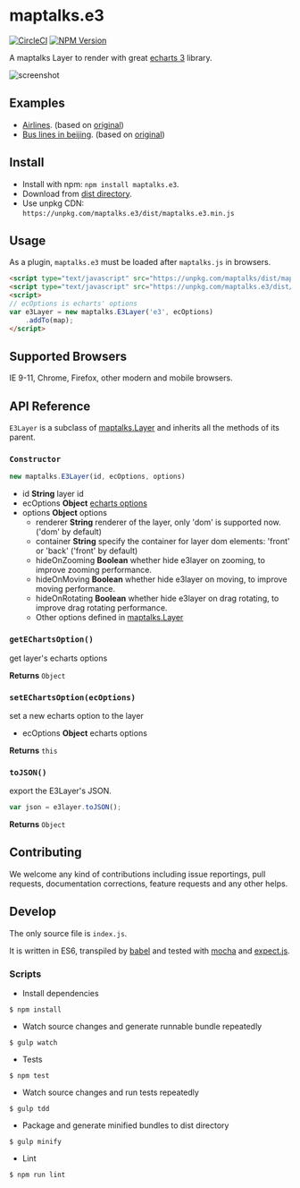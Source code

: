 # maptalks.e3

[![CircleCI](https://circleci.com/gh/maptalks/maptalks.e3.svg?style=shield)](https://circleci.com/gh/maptalks/maptalks.e3)
[![NPM Version](https://img.shields.io/npm/v/maptalks.e3.svg)](https://github.com/maptalks/maptalks.e3)

A maptalks Layer to render with great [echarts 3](https://github.com/ecomfe/echarts) library.

![screenshot](https://cloud.githubusercontent.com/assets/13678919/25565572/afd6d500-2dfb-11e7-977c-951727539b5c.jpg)

## Examples

* [Airlines](https://maptalks.github.io/maptalks.e3/demo/fly.html). (based on [original](http://echarts.baidu.com/demo.html#geo-lines))
* [Bus lines in beijing](https://maptalks.github.io/maptalks.e3/demo/bus.html). (based on [original](http://echarts.baidu.com/demo.html#lines-bmap-effect))

## Install
  
* Install with npm: ```npm install maptalks.e3```. 
* Download from [dist directory](https://github.com/maptalks/maptalks.e3/tree/gh-pages/dist).
* Use unpkg CDN: ```https://unpkg.com/maptalks.e3/dist/maptalks.e3.min.js```

## Usage

As a plugin, ```maptalks.e3``` must be loaded after ```maptalks.js``` in browsers.
```html
<script type="text/javascript" src="https://unpkg.com/maptalks/dist/maptalks.min.js"></script>
<script type="text/javascript" src="https://unpkg.com/maptalks.e3/dist/maptalks.e3.min.js"></script>
<script>
// ecOptions is echarts' options
var e3Layer = new maptalks.E3Layer('e3', ecOptions)
    .addTo(map);
</script>
```
## Supported Browsers

IE 9-11, Chrome, Firefox, other modern and mobile browsers.

## API Reference

```E3Layer``` is a subclass of [maptalks.Layer](https://maptalks.github.io/docs/api/Layer.html) and inherits all the methods of its parent.

### `Constructor`

```javascript
new maptalks.E3Layer(id, ecOptions, options)
```

* id **String** layer id
* ecOptions **Object** [echarts options](http://echarts.baidu.com/echarts2/doc/doc-en.html)
* options **Object** options
    * renderer **String** renderer of the layer, only 'dom' is supported now. ('dom' by default)
    * container **String** specify the container for layer dom elements: 'front' or 'back' ('front' by default)
    * hideOnZooming **Boolean** whether hide e3layer on zooming, to improve zooming performance.
    * hideOnMoving **Boolean** whether hide e3layer on moving, to improve moving performance.
    * hideOnRotating **Boolean** whether hide e3layer on drag rotating, to improve drag rotating performance.
    * Other options defined in [maptalks.Layer](https://maptalks.github.io/docs/api/Layer.html)

### `getEChartsOption()`

get layer's echarts options

**Returns** `Object`

### `setEChartsOption(ecOptions)`

set a new echarts option to the layer

* ecOptions **Object** echarts options

**Returns** `this`

### `toJSON()`

export the E3Layer's JSON.

```javascript
var json = e3layer.toJSON();
```

**Returns** `Object`

## Contributing

We welcome any kind of contributions including issue reportings, pull requests, documentation corrections, feature requests and any other helps.

## Develop

The only source file is ```index.js```.

It is written in ES6, transpiled by [babel](https://babeljs.io/) and tested with [mocha](https://mochajs.org) and [expect.js](https://github.com/Automattic/expect.js).

### Scripts

* Install dependencies
```shell
$ npm install
```

* Watch source changes and generate runnable bundle repeatedly
```shell
$ gulp watch
```

* Tests
```shell
$ npm test
```

* Watch source changes and run tests repeatedly
```shell
$ gulp tdd
```

* Package and generate minified bundles to dist directory
```shell
$ gulp minify
```

* Lint
```shell
$ npm run lint
```
